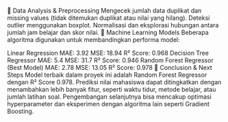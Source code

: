 🔬 Data Analysis & Preprocessing
Mengecek jumlah data duplikat dan missing values (tidak ditemukan duplikat atau nilai yang hilang).
Deteksi outlier menggunakan boxplot.
Normalisasi dan eksplorasi hubungan antara jumlah jam belajar dan skor nilai.
🤖 Machine Learning Models
Beberapa algoritma digunakan untuk membandingkan performa model:

Linear Regression
MAE: 3.92
MSE: 18.94
R² Score: 0.968
Decision Tree Regressor
MAE: 5.4
MSE: 31.7
R² Score: 0.946
Random Forest Regressor (Best Model)
MAE: 2.78
MSE: 13.05
R² Score: 0.978
🚀 Conclusion & Next Steps
Model terbaik dalam proyek ini adalah Random Forest Regressor dengan R² Score 0.978.
Prediksi nilai mahasiswa dapat ditingkatkan dengan menambahkan lebih banyak fitur, seperti waktu tidur, metode belajar, atau jumlah latihan soal.
Pengembangan selanjutnya bisa mencakup optimasi hyperparameter dan eksperimen dengan algoritma lain seperti Gradient Boosting.
